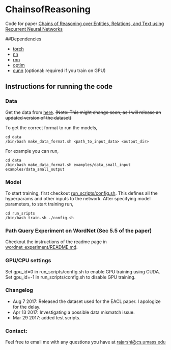 # ChainsofReasoning

Code for paper [Chains of Reasoning over Entities, Relations, and Text using
Recurrent Neural Networks](https://arxiv.org/abs/1607.01426)

##Dependencies

- [torch](https://github.com/torch/torch7)
- [nn](https://github.com/torch/nn)
- [rnn](https://github.com/Element-Research/rnn)
- [optim](https://github.com/torch/optim)
- [cunn](https://github.com/torch/cunn) (optional: required if you train on GPU)


## Instructions for running the code

### Data
Get the data from [here](http://iesl.cs.umass.edu/downloads/akbc16/). ~~(Note: This might change soon, as I will release an updated version of the dataset)~~

To get the correct format to run the models, 
```shell
cd data
/bin/bash make_data_format.sh <path_to_input_data> <output_dir>
```
For example you can run,
```shell
cd data
/bin/bash make_data_format.sh examples/data_small_input examples/data_small_output
```

### Model
To start training, first checkout [run_scripts/config.sh](run_scripts/config.sh). This defines all the hyperparams and other inputs to the network. After specifying model parameters, to start training run,

```shell
cd run_sripts
/bin/bash train.sh ./config.sh
```

### Path Query Experiment on WordNet (Sec 5.5 of the paper)
Checkout the instructions of the readme page in [wordnet_experiment/README.md](wordnet_experiment/README.md).

### GPU/CPU settings
Set gpu_id=0 in run_scripts/config.sh to enable GPU training using CUDA.
Set gpu_id=-1 in run_scripts/config.sh to disable GPU training.

### Changelog
- Aug 7 2017: Released the dataset used for the EACL paper. I apologize for the delay.
- Apr 13 2017: Investigating a possible data mismatch issue.
- Mar 29 2017: added test scripts.

### Contact:
Feel free to email me with any questions you have at rajarshi@cs.umass.edu



